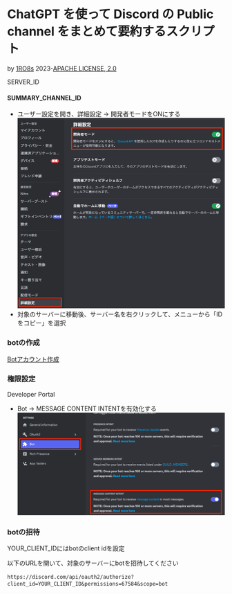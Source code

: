 # ChatGPT を使って Discord の Public channel をまとめて要約するスクリプト

by [1RO8s](https://twitter.com/kizzo168) 2023-[APACHE LICENSE, 2.0](https://www.apache.org/licenses/LICENSE-2.0)




SERVER_ID

#### SUMMARY_CHANNEL_ID
- ユーザー設定を開き、詳細設定 -> 開発者モードをONにする
![message-content-intent](images/developer-mode.png)
- 対象のサーバーに移動後、サーバー名を右クリックして、メニューから「IDをコピー」を選択

### botの作成

[Botアカウント作成](https://discordpy.readthedocs.io/ja/latest/discord.html)


### 権限設定
Developer Portal
- Bot -> MESSAGE CONTENT INTENTを有効化する
![message-content-intent](images/message-content-setting.png)

### botの招待
YOUR_CLIENT_IDにはbotのclient idを設定

以下のURLを開いて、対象のサーバーにbotを招待してください
```
https://discord.com/api/oauth2/authorize?client_id=YOUR_CLIENT_ID&permissions=67584&scope=bot
```